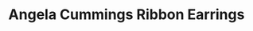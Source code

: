 ---
title: Angela Cummings Ribbon Earrings
description: |
  Sculpted ribbons set with Diamonds curve gracefully to reveal exquisite Baroque Pearls in these precious, dimensional earrings.
specs: |
  18.4 - 15.4mm South Sea Cultured Pearl Drops with 1.24 carats of White Diamonds, set in Platinum and 18K Yellow Gold.
images:
  - angela-cummings-for-assael-ribbon-earrings.png
category: Angela Cummings
tags:
  - earrings
---